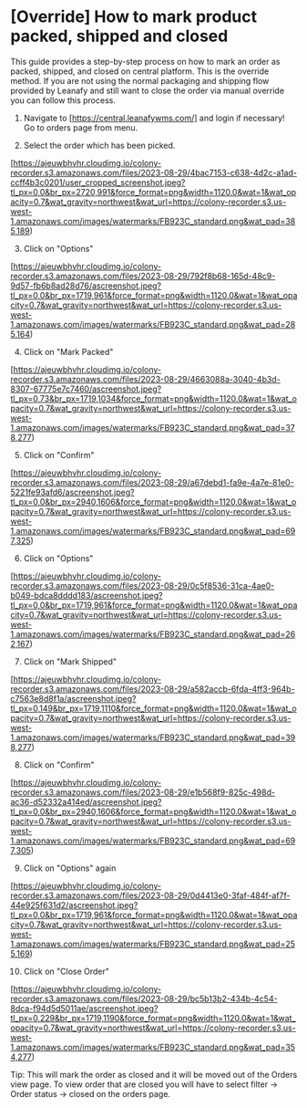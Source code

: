 # [Override] How to mark product packed, shipped and closed 

This guide provides a step-by-step process on how to mark an order as packed, shipped, and closed on central platform. This is the override method. If you are not using the normal packaging and shipping flow provided by Leanafy and still want to close the order via manual override you can follow this process.

1. Navigate to [https://central.leanafywms.com/] and login if necessary! Go to orders page from menu.


2. Select the order which has been picked.

[https://ajeuwbhvhr.cloudimg.io/colony-recorder.s3.amazonaws.com/files/2023-08-29/4bac7153-c638-4d2c-a1ad-ccff4b3c0201/user_cropped_screenshot.jpeg?tl_px=0,0&br_px=2720,991&force_format=png&width=1120.0&wat=1&wat_opacity=0.7&wat_gravity=northwest&wat_url=https://colony-recorder.s3.us-west-1.amazonaws.com/images/watermarks/FB923C_standard.png&wat_pad=385,189)


3. Click on "Options"

[https://ajeuwbhvhr.cloudimg.io/colony-recorder.s3.amazonaws.com/files/2023-08-29/792f8b68-165d-48c9-9d57-fb6b8ad28d76/ascreenshot.jpeg?tl_px=0,0&br_px=1719,961&force_format=png&width=1120.0&wat=1&wat_opacity=0.7&wat_gravity=northwest&wat_url=https://colony-recorder.s3.us-west-1.amazonaws.com/images/watermarks/FB923C_standard.png&wat_pad=285,164)


4. Click on "Mark Packed"

[https://ajeuwbhvhr.cloudimg.io/colony-recorder.s3.amazonaws.com/files/2023-08-29/4663088a-3040-4b3d-8307-67775e7c7460/ascreenshot.jpeg?tl_px=0,73&br_px=1719,1034&force_format=png&width=1120.0&wat=1&wat_opacity=0.7&wat_gravity=northwest&wat_url=https://colony-recorder.s3.us-west-1.amazonaws.com/images/watermarks/FB923C_standard.png&wat_pad=378,277)


5. Click on "Confirm"

[https://ajeuwbhvhr.cloudimg.io/colony-recorder.s3.amazonaws.com/files/2023-08-29/a67debd1-fa9e-4a7e-81e0-5221fe93afd6/ascreenshot.jpeg?tl_px=0,0&br_px=2940,1606&force_format=png&width=1120.0&wat=1&wat_opacity=0.7&wat_gravity=northwest&wat_url=https://colony-recorder.s3.us-west-1.amazonaws.com/images/watermarks/FB923C_standard.png&wat_pad=697,325)


6. Click on "Options" 

[https://ajeuwbhvhr.cloudimg.io/colony-recorder.s3.amazonaws.com/files/2023-08-29/0c5f8536-31ca-4ae0-b049-bdca8dddd183/ascreenshot.jpeg?tl_px=0,0&br_px=1719,961&force_format=png&width=1120.0&wat=1&wat_opacity=0.7&wat_gravity=northwest&wat_url=https://colony-recorder.s3.us-west-1.amazonaws.com/images/watermarks/FB923C_standard.png&wat_pad=262,167)


7. Click on "Mark Shipped"

[https://ajeuwbhvhr.cloudimg.io/colony-recorder.s3.amazonaws.com/files/2023-08-29/a582accb-6fda-4ff3-964b-c7563e8d8f1a/ascreenshot.jpeg?tl_px=0,149&br_px=1719,1110&force_format=png&width=1120.0&wat=1&wat_opacity=0.7&wat_gravity=northwest&wat_url=https://colony-recorder.s3.us-west-1.amazonaws.com/images/watermarks/FB923C_standard.png&wat_pad=398,277)


8. Click on "Confirm"

[https://ajeuwbhvhr.cloudimg.io/colony-recorder.s3.amazonaws.com/files/2023-08-29/e1b568f9-825c-498d-ac36-d52332a414ed/ascreenshot.jpeg?tl_px=0,0&br_px=2940,1606&force_format=png&width=1120.0&wat=1&wat_opacity=0.7&wat_gravity=northwest&wat_url=https://colony-recorder.s3.us-west-1.amazonaws.com/images/watermarks/FB923C_standard.png&wat_pad=697,305)


9. Click on  "Options" again

[https://ajeuwbhvhr.cloudimg.io/colony-recorder.s3.amazonaws.com/files/2023-08-29/0d4413e0-3faf-484f-af7f-44e925f631d2/ascreenshot.jpeg?tl_px=0,0&br_px=1719,961&force_format=png&width=1120.0&wat=1&wat_opacity=0.7&wat_gravity=northwest&wat_url=https://colony-recorder.s3.us-west-1.amazonaws.com/images/watermarks/FB923C_standard.png&wat_pad=255,169)


10. Click on "Close Order"

[https://ajeuwbhvhr.cloudimg.io/colony-recorder.s3.amazonaws.com/files/2023-08-29/bc5b13b2-434b-4c54-8dca-f94d5d5011ae/ascreenshot.jpeg?tl_px=0,229&br_px=1719,1190&force_format=png&width=1120.0&wat=1&wat_opacity=0.7&wat_gravity=northwest&wat_url=https://colony-recorder.s3.us-west-1.amazonaws.com/images/watermarks/FB923C_standard.png&wat_pad=354,277)


Tip: This will mark the order as closed and it will be moved out of the Orders view page. To view order that are closed you will have to select filter -> Order status -> closed on the orders page.